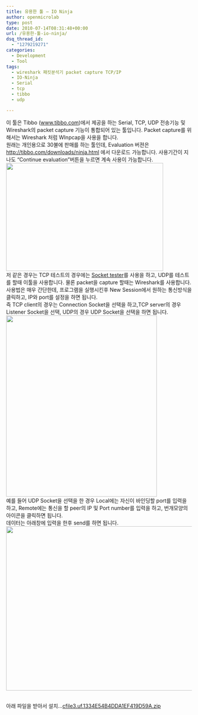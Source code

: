 ```yaml
---
title: 유용한 툴 – IO Ninja
author: openmicrolab
type: post
date: 2010-07-14T08:31:48+00:00
url: /유용한-툴-io-ninja/
dsq_thread_id:
  - "1279219271"
categories:
  - Development
  - Tool
tags:
  - wireshark 패킷분석기 packet capture TCP/IP
  - IO-Ninja
  - Serial
  - tcp
  - tibbo
  - udp

---
```

이 툴은 Tibbo (<A title="[http://www.tibbo.com]로 이동합니다." href="http://www.tibbo.com/" target=_blank>www.tibbo.com</A>)에서 제공을 하는 Serial, TCP, UDP 전송기능 및 Wireshark의 packet capture 기능이 통합되어 있는 툴입니다. Packet capture를 위해서는 Wireshark 처럼 WInpcap을 사용을 합니다.  
원래는 개인용으로 30불에 판매를 하는 툴인데, Evaluation 버젼은 <A title="[http://tibbo.com/downloads/ninja.html ]로 이동합니다." href="http://tibbo.com/downloads/ninja.html%20" target=_blank>http://tibbo.com/downloads/ninja.html</A> 에서 다운로드 가능합니다. 사용기간이 지나도 &#8220;Continue evaluation&#8221;버튼을 누르면 계속 사용이 가능합니다.  
<img loading="lazy" src="/images/1/cfile27.uf.1725DD044C3D73483655F8.jpg" class="aligncenter" width="426" height="292" alt="" filename="tibbo.jpg" filemime="image/jpeg" />  
저 같은 경우는 TCP 테스트의 경우에는 <A title="[http://liketheocean.tistory.com/entry/%EC%9C%A0%EC%9A%A9%ED%95%9C-%ED%88%B4-Socket-Tester]로 이동합니다." href="http://liketheocean.tistory.com/entry/%EC%9C%A0%EC%9A%A9%ED%95%9C-%ED%88%B4-Socket-Tester" target=_blank>Socket tester</A>를 사용을 하고, UDP를 테스트를 할때 이툴을 사용합니다. 물론 packet을 capture 할때는 Wireshark를 사용합니다. 사용법은 매우 간단한데, 프로그램을 실행시킨후 New Session에서 원하는 통신방식을 클릭하고, IP와 port를 설정을 하면 됩니다.  
즉 TCP client의 경우는 Connection Socket을 선택을 하고,TCP server의 경우 Listener Socket을 선택, UDP의 경우 UDP Socket을 선택을 하면 됩니다.  
<img loading="lazy" src="/images/1/cfile22.uf.192B951F4C3D75240954D3.jpg" class="aligncenter" width="409" height="490" alt="" filename="Tibbo_UDP.jpg" filemime="image/jpeg" />  
예를 들어 UDP Socket을 선택을 한 경우 Local에는 자신이 바인딩할 port를 입력을 하고, Remote에는 통신을 할 peer의 IP 및 Port number를 입력을 하고, 번개모양의 아이콘을 클릭하면 됩니다.  
데이터는 아래창에 입력을 한후 send를 하면 됩니다.  
<img loading="lazy" src="/images/1/cfile23.uf.1676C2234C3D753836D3BD.jpg" class="aligncenter" width="680" height="444" alt="" filename="Tibbo_UDP2.jpg" filemime="image/jpeg" /> 

<P style="MARGIN: 0px">
  <br /> 아래 파일을 받아서 설치&#8230;<a href="/images/1/cfile3.uf.1334E54B4DDA1EF419D59A.zip" class="aligncenter" filename="Ninja-1-07-05a.zip"  filemime="application/zip" />cfile3.uf.1334E54B4DDA1EF419D59A.zip</a>
</P>